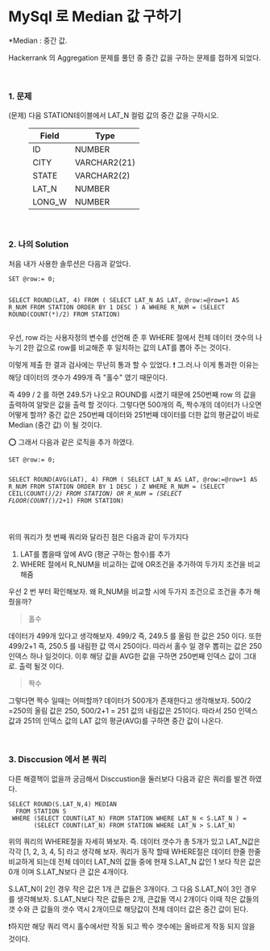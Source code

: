 <h1><a name="header-n262" class="md-header-anchor md-print-anchor" href="af://n262"> </a><span>MySql 로 Median 값 구하기</span></h1>
<p><span> *Median : 중간 값.</span></p>
<p><span>Hackerrank 의 Aggregation 문제를 풀던 중 중간 값을 구하는 문제를 접하게 되었다.</span></p>
<p>&nbsp;</p>
<h3><a name="header-n266" class="md-header-anchor md-print-anchor" href="af://n266"> </a><span>1. 문제 </span></h3>
<p><span>(문제) 다음 STATION테이블에서 LAT_N 컬럼 값의 중간 값을 구하시오.</span></p>
<figure><table>
<thead>
<tr><th><span>Field</span></th><th><span>Type</span></th></tr></thead>
<tbody><tr><td><span>ID</span></td><td><span>NUMBER</span></td></tr><tr><td><span>CITY</span></td><td><span>VARCHAR2(21)</span></td></tr><tr><td><span>STATE</span></td><td><span>VARCHAR2(2)</span></td></tr><tr><td><span>LAT_N</span></td><td><span>NUMBER</span></td></tr><tr><td><span>LONG_W</span></td><td><span>NUMBER</span></td></tr></tbody>
</table></figure>
<p>&nbsp;</p>
<h3><a name="header-n288" class="md-header-anchor md-print-anchor" href="af://n288"> </a><span>2. 나의 Solution</span></h3>
<p><span>처음 내가 사용한 솔루션은 다음과 같았다.</span></p>
<pre><code class='language-sql' lang='sql'>SET @row:= 0;

SELECT ROUND(LAT, 4)
  FROM (
SELECT LAT_N AS LAT,
       @row:=@row+1 AS R_NUM
  FROM STATION
 ORDER BY 1 DESC
) A
WHERE R_NUM = (SELECT ROUND(COUNT(*)/2) FROM STATION)
</code></pre>
<p><span>우선, row 라는 사용자정의 변수를 선언해 준 후 WHERE 절에서 전체 데이터 갯수의 나누기 2한 값으로 row를 비교해준 후 일치하는 값의 LAT를 뽑아 주는 것이다.</span></p>
<p><span>이렇게 제출 한 결과 검사에는 무난히 통과 할 수 있었다. </span>
<span>❗️ 그.러.나 이게 통과한 이유는 해당 데이터의 갯수가 499개 즉 &quot;홀수&quot; 였기 때문이다.</span></p>
<p><span>즉 499 / 2 를 하면 249.5가 나오고 ROUND를 시켰기 때문에 250번째 row 의 값을 출력하여 알맞은 값을 출력 할 것이다. 그렇다면 500개의 즉, 짝수개의 데이터가 나오면 어떻게 할까? 중간 값은 250번째 데이터와 251번째 데이터를 더한 값의 평균값이 바로 Median (중간 값) 이 될 것이다.</span></p>
<p><span>⭕️ 그래서 다음과 같은 로직을 추가 하였다.</span></p>
<pre><code class='language-mysql' lang='mysql'>SET @row:= 0;

SELECT ROUND(AVG(LAT), 4)
  FROM (
SELECT LAT_N AS LAT,
       @row:=@row+1 AS R_NUM
  FROM STATION
 ORDER BY 1 DESC
) Z
WHERE R_NUM = (SELECT CEIL(COUNT(*)/2) FROM STATION)
  OR  R_NUM = (SELECT FLOOR(COUNT(*)/2+1) FROM STATION)

</code></pre>
<p><span>위의 쿼리가 첫 번째 쿼리와 달라진 점은 다음과 같이 두가지다</span></p>
<ol>
<li><span>LAT를 뽑을때 앞에 AVG (평균 구하는 함수)를 추가</span></li>
<li><span>WHERE 절에서 R_NUM을 비교하는 값에 OR조건을 추가하여 두가지 조건을 비교해줌</span></li>

</ol>
<p><span>우선 2 번 부터 확인해보자. 왜 R_NUM을 비교할 시에 두가지 조건으로 조건을 추가 해 줬을까? </span></p>
<blockquote><p><span>홀수</span></p>
</blockquote>
<p><span>데이터가 499개 있다고 생각해보자. 499/2 즉, 249.5 를 올림 한 값은 250 이다. 또한 499/2+1 즉, 250.5 를 내림한 값 역시 250이다. 따라서 홀수 일 경우 뽑히는 값은 250인덱스 하나 일것이다. 이후 해당 값을 AVG한 값을 구하면 250번째 인덱스 값이 그대로. 출력 될것 이다.</span></p>
<blockquote><p><span>짝수</span></p>
</blockquote>
<p><span>그렇다면 짝수 일때는 어떠할까? 데이터가 500개가 존재한다고 생각해보자. 500/2 =250의 올림 값은 250, 500/2+1 = 251 값의 내림값은 251이다. 따라서 250 인덱스 값과 251의 인덱스 값의 LAT 값의 평균(AVG)를 구하면 중간 값이 나온다.</span></p>
<p>&nbsp;</p>
<h3><a name="header-n310" class="md-header-anchor md-print-anchor" href="af://n310"> </a><span>3. Disccusion 에서 본 쿼리</span></h3>
<p><span>다른 해결책이 없을까 궁금해서 Disccustion을 둘러보다 다음과 같은 쿼리를 발견 하였다.</span></p>
<pre><code class='language-mysql' lang='mysql'>SELECT ROUND(S.LAT_N,4) MEDIAN 
  FROM STATION S
 WHERE (SELECT COUNT(LAT_N) FROM STATION WHERE LAT_N &lt; S.LAT_N ) = 
       (SELECT COUNT(LAT_N) FROM STATION WHERE LAT_N &gt; S.LAT_N)
</code></pre>
<p><span>위의 쿼리의 WHERE절을 자세히 봐보자. 즉. 데이터 갯수가 총 5개가 있고 LAT_N값은 각각 [1, 2, 3, 4, 5] 라고 생각해 보자. 쿼리가 동작 할때 WHERE절은 데이터 한줄 한줄 비교하게 되는데  전체 데이터 LAT_N의 값들 중에 현재 S.LAT_N 값인 1 보다 작은 값은 0개 이며 S.LAT_N보다 큰 값은 4개이다.</span></p>
<p><span>S.LAT_N이 2인 경우 작은 값은 1개 큰 값들은 3개이다. 그 다음 S.LAT_N이 3인 경우를 생각해보자. S.LAT_N보다 작은 값들은 2개, 큰값들 역시 2개이다 이때 작은 값들의 갯 수와 큰 값들의 갯수 역시 2개이므로 해당값이 전체 데이터 값은 중간 값이 된다.</span></p>
<p><span>❗️하지만 해당 쿼리 역시 홀수에서만 작동 되고 짝수 갯수에는 올바르게 작동 되지 않을 것이다.</span></p>
<p>&nbsp;</p>

